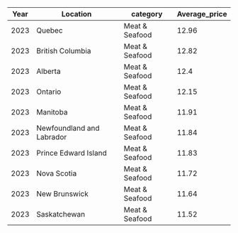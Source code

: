 |Year|Location|category|Average_price|
|---|---|---|---|
|2023|Quebec|Meat &amp; Seafood|12.96|
|2023|British Columbia|Meat &amp; Seafood|12.82|
|2023|Alberta|Meat &amp; Seafood|12.4|
|2023|Ontario|Meat &amp; Seafood|12.15|
|2023|Manitoba|Meat &amp; Seafood|11.91|
|2023|Newfoundland and Labrador|Meat &amp; Seafood|11.84|
|2023|Prince Edward Island|Meat &amp; Seafood|11.83|
|2023|Nova Scotia|Meat &amp; Seafood|11.72|
|2023|New Brunswick|Meat &amp; Seafood|11.64|
|2023|Saskatchewan|Meat &amp; Seafood|11.52|
